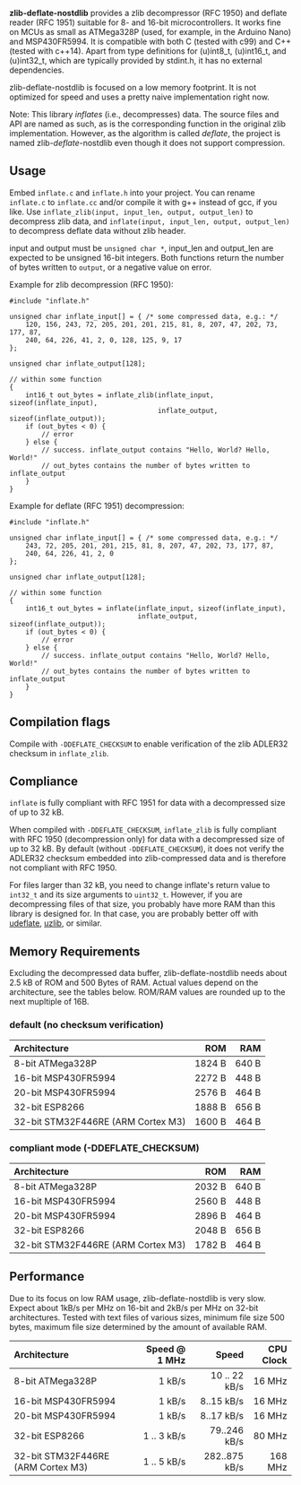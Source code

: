 **zlib-deflate-nostdlib** provides a zlib decompressor (RFC 1950) and deflate
reader (RFC 1951) suitable for 8- and 16-bit microcontrollers. It works
fine on MCUs as small as ATMega328P (used, for example, in the Arduino Nano)
and MSP430FR5994. It is compatible with both C (tested with c99) and C++
(tested with c++14). Apart from type definitions for (u)int8\_t, (u)int16\_t,
and (u)int32\_t, which are typically provided by stdint.h, it has no external
dependencies.

zlib-deflate-nostdlib is focused on a low memory footprint. It is not optimized
for speed and uses a pretty naive implementation right now.

Note: This library *inflates* (i.e., decompresses) data. The source files and
API are named as such, as is the corresponding function in the original zlib
implementation. However, as the algorithm is called *deflate*, the project is
named zlib-*deflate*-nostdlib even though it does not support compression.

## Usage

Embed `inflate.c` and `inflate.h` into your project. You can rename `inflate.c`
to `inflate.cc` and/or compile it with g++ instead of gcc, if you like. Use
`inflate_zlib(input, input_len, output, output_len)` to decompress zlib data,
and `inflate(input, input_len, output, output_len)` to decompress deflate data
without zlib header.

input and output must be `unsigned char *`, input\_len and output\_len are
expected to be unsigned 16-bit integers. Both functions return the number of
bytes written to `output`, or a negative value on error.

Example for zlib decompression (RFC 1950):

```
#include "inflate.h"

unsigned char inflate_input[] = { /* some compressed data, e.g.: */
    120, 156, 243, 72, 205, 201, 201, 215, 81, 8, 207, 47, 202, 73, 177, 87,
    240, 64, 226, 41, 2, 0, 128, 125, 9, 17
};

unsigned char inflate_output[128];

// within some function
{
    int16_t out_bytes = inflate_zlib(inflate_input, sizeof(inflate_input),
                                     inflate_output, sizeof(inflate_output));
    if (out_bytes < 0) {
        // error
    } else {
        // success. inflate_output contains "Hello, World? Hello, World!"
        // out_bytes contains the number of bytes written to inflate_output
    }
}

```

Example for deflate (RFC 1951) decompression:

```
#include "inflate.h"

unsigned char inflate_input[] = { /* some compressed data, e.g.: */
    243, 72, 205, 201, 201, 215, 81, 8, 207, 47, 202, 73, 177, 87,
    240, 64, 226, 41, 2, 0
};

unsigned char inflate_output[128];

// within some function
{
    int16_t out_bytes = inflate(inflate_input, sizeof(inflate_input),
                                inflate_output, sizeof(inflate_output));
    if (out_bytes < 0) {
        // error
    } else {
        // success. inflate_output contains "Hello, World? Hello, World!"
        // out_bytes contains the number of bytes written to inflate_output
    }
}

```

## Compilation flags

Compile with `-DDEFLATE_CHECKSUM` to enable verification of the zlib ADLER32
checksum in `inflate_zlib`.

## Compliance

`inflate` is fully compliant with RFC 1951 for data with a decompressed size
of up to 32 kB.

When compiled with `-DDEFLATE_CHECKSUM`, `inflate_zlib` is fully compliant with
RFC 1950 (decompression only) for data with a decompressed size of up to 32 kB.
By default (without `-DDEFLATE_CHECKSUM`), it does not verify the ADLER32
checksum embedded into zlib-compressed data and is therefore not compliant with
RFC 1950.

For files larger than 32 kB, you need to change inflate's return value to
`int32_t` and its size arguments to `uint32_t`. However, if you are
decompressing files of that size, you probably have more RAM than this library
is designed for. In that case, you are probably better off with
[udeflate](https://github.com/jlublin/udeflate),
[uzlib](https://github.com/pfalcon/uzlib), or similar.

## Memory Requirements

Excluding the decompressed data buffer, zlib-deflate-nostdlib needs about
2.5 kB of ROM and 500 Bytes of RAM. Actual values depend on the architecture,
see the tables below. ROM/RAM values are rounded up to the next mupltiple of
16B.

### default (no checksum verification)

| Architecture | ROM | RAM |
| :--- | ---: | ---: |
| 8-bit ATMega328P | 1824 B | 640 B |
| 16-bit MSP430FR5994 | 2272 B | 448 B |
| 20-bit MSP430FR5994 | 2576 B | 464 B |
| 32-bit ESP8266 | 1888 B | 656 B |
| 32-bit STM32F446RE (ARM Cortex M3) | 1600 B | 464 B |

### compliant mode (-DDEFLATE\_CHECKSUM)

| Architecture | ROM | RAM |
| :--- | ---: | ---: |
| 8-bit ATMega328P | 2032 B | 640 B |
| 16-bit MSP430FR5994 | 2560 B | 448 B |
| 20-bit MSP430FR5994 | 2896 B | 464 B |
| 32-bit ESP8266 | 2048 B | 656 B |
| 32-bit STM32F446RE (ARM Cortex M3) | 1782 B | 464 B |

## Performance

Due to its focus on low RAM usage, zlib-deflate-nostdlib is very slow. Expect
about 1kB/s per MHz on 16-bit and 2kB/s per MHz on 32-bit architectures. Tested
with text files of various sizes, minimum file size 500 bytes, maximum file
size determined by the amount of available RAM.

| Architecture | Speed @ 1 MHz | Speed | CPU Clock |
| :--- | ---: | ---: | ---: |
| 8-bit ATMega328P | 1 kB/s | 10 .. 22 kB/s | 16 MHz |
| 16-bit MSP430FR5994 | 1 kB/s | 8..15 kB/s | 16 MHz |
| 20-bit MSP430FR5994 | 1 kB/s | 8..17 kB/s | 16 MHz |
| 32-bit ESP8266 | 1 .. 3 kB/s | 79..246 kB/s | 80 MHz |
| 32-bit STM32F446RE (ARM Cortex M3) | 1 .. 5 kB/s | 282..875 kB/s | 168 MHz |
